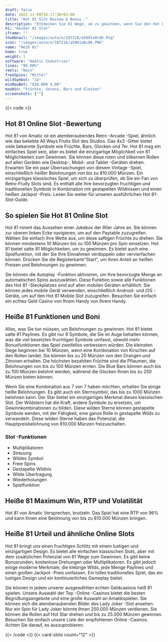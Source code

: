```yaml
---
draft: false
date: 2022-11-09T16:17:38+03:00
title: "Hot 81 Slot Review & Bonus -"
description: "Entdecken Sie 81 Wege, um zu gewinnen, wenn Sie den Hot 81 Slot von Amatic spielen! Unsere Bewertung enthält alle Informationen, die Sie wie Funktionen, Volatilität, RTP, Bonus und mehr benötigen!"
h1: "Heißer 81 Slot"
iframe: ""
thumbnail: "/images/auto/o/107218/a5001a0c86.Png"
icon: "/images/auto/o/107218/a5001a0c86.PNG"
name: "Heiß 81"
home: true
weight: 1
software: "Amatic Industries"
lines: "96.00%"
reels: "Nein"
freeSpins: "Mittel"
wildSymbol: "Ja"
minMaxBet: "810.000 $.00"
maxWin: "Früchte, Sevens, Bars und Glocken"
screenshots: [""]
---
```


{{< code >}}<h2>Hot 81 Online Slot -Bewertung</h2><p>Hot 81 von Amatic ist ein atemberaubendes Retro -Arcade -Spiel, ähnlich wie das beliebte All Ways Fruits Slot des Studios. Das 4x3 -Gitter bietet viele bekannte Symbole wie Früchte, Bars, Glocken und 7er. Hot 81 mag ein einfaches Spiel sein, aber es bietet die einzigartige Möglichkeit von 81 Möglichkeiten zum Gewinnen. Sie können diese roten und silbernen Rollen auf allen Geräten wie Desktop-, Mobil- und Tablet -Geräten drehen. Erwarten Sie ein paar Überraschungen von diesem Vintage -Spiel, einschließlich heißer Belohnungen von bis zu 810.000 Münzen. Ein einzigartiges klassisches Spiel, um sich zu überprüfen, ob Sie ein Fan von Retro-Fruity Slots sind. Es enthält alle Ihre bevorzugten fruchtigen und traditionellen Symbole in Kombination mit gestapelten Wildnissen und einen heißen Jackpot -Preis. Lesen Sie weiter für unseren ausführlichen Hot 81-Slot-Guide.</p><h2>So spielen Sie Hot 81 Online Slot</h2><p>Hot 81 nimmt das Aussehen einer Jukebox der 90er Jahre an. Sie können zur oberen linken Ecke navigieren, um auf den Paytable zuzugreifen. Wählen Sie einfach Ihre Wette aus, um diese saftigen Früchte zu drehen. Sie können mindestens 10 Münzen bis zu 100 Münzen pro Spin einsetzen. Hot 81 bietet satte 81 Möglichkeiten, um zu gewinnen. Es bietet auch eine Spielfunktion, mit der Sie Ihre Einnahmen verdoppeln oder vervierfachen können. Drücken Sie die Registerkarte"Start", um Ihren Anteil an heißen Preisen und Belohnungen zu gewinnen.</p><p>Sie können die Autoplay -Funktion aktivieren, um Ihre bevorzugte Menge an automatischen Spins auszuwählen. Diese Funktion sowie alle Funktionen des Hot 81 -Steckplatzes sind auf allen mobilen Geräten erhältlich. Sie können jedes mobile Gerät verwenden, einschließlich Android- und iOS -Geräte, um auf den Hot 81 Mobile Slot zuzugreifen. Besuchen Sie einfach ein echtes Geld Casino von Ihrem Handy von Ihrem Handy.</p><h2>Heiße 81 Funktionen und Boni</h2><p>Alles, was Sie tun müssen, um Belohnungen zu gewinnen. Hot 81 bietet satte 81 Paylines. Es gibt nur 9 Symbole, die Sie im Auge behalten können, was die viel besetzten fruchtigen Symbole umfasst, obwohl mehr Bonusfunktionen das Spiel zweifellos verbessern würden. Die kleinsten Siege beginnen bei 10 Münzen, wenn eine Kombination von Kirschen auf den Rollen landet. Sie können bis zu 20 Münzen von den Orangen und Zitronen erhalten. Die höchsten bezahlten Früchte sind die Pflaumen, die Belohnungen von bis zu 100 Münzen ernten. Die Blue Bars können auch bis zu 100 Münzen belohnt werden, während die Glocken Ihnen bis zu 250 Münzen bieten können.</p><p>Wenn Sie eine Kombination aus 7 von 7 haben möchten, erhalten Sie einige heiße Belohnungen. Es gibt auch ein Sternsymbol, das bis zu 1000 Münzen belohnen kann. Der Star bietet ein einzigartiges Merkmal dieses klassischen Slot. Der Wildstern hat die Kraft, andere Symbole zu ersetzen, um Gewinnkombinationen zu bilden. Diese wilden Sterne können gestapelte Symbole werden, mit der Fähigkeit, eine ganze Rolle in gestapelte Wilds zu verwandeln. Diese wilden Sterne haben das Potenzial, die Hauptpreisbelohnung von 810.000 Münzen freizuschalten.</p><h3>
Slot -Funktionen</h3><ul>
<li></span>
Multiplikatoren</li>
<li></span>
Streuung</li>
<li></span>
Wildes Symbol</li>
<li></span>
Freie Spins</li>
<li></span>
Gestapelte Wildnis</li>
<li></span>
Wilde Übertragung</li>
<li></span>
Wiederholungen</li>
<li></span>
Spielfunktion</li></ul><h2>Heiße 81 Maximum Win, RTP und Volatilität</h2><p>Hot 81 von Amatic Versprechen, brutzeln. Das Spiel hat eine RTP von 96% und kann Ihnen eine Belohnung von bis zu 810.000 Münzen bringen.</p><h2>Heiße 81 Urteil und ähnliche Online Slots</h2><p>Hot 81 bringt uns einen fruchtigen Schlitz mit einem lustigen und einzigartigen Design. Es bietet alle einfachen klassischen Slots, aber mit dem zusätzlichen Potenzial von 81 Wege zum Gewinnen. Es gibt keine Bonusrunden, kostenlose Drehungen oder Multiplikatoren. Es gibt jedoch einige moderne Merkmale, die klebrige Wilds, jede Menge Paylines und einen großen Jackpot -Preis umfassen. Ein tolles traditionelles Spiel, das ein lustiges Design und ein kontinuierliches Gameplay bietet.</p><p>Sie können in jedem unserer ausgewählten echten Geldcasinos heiß 81 spielen. Unsere Auswahl der Top -Online -Casinos bietet die besten Begrüßungsangebote und eine große Auswahl an Amatikspielen. Sie können sich die atemberaubenden Bilder des Lady Joker -Slot ansehen. Nur ein Spin für Lady Joker könnte Ihnen 250.000 Münzen verdienen. Sie können die Rollen auf Hot Star drehen und bis zu 25.000 Münzen gewinnen. Besuchen Sie einfach unsere Liste der empfohlenen Online -Casinos. Achten Sie darauf, es auszuprobieren.</p>{{< /code >}}
 {{< card-slots count="12" >}}